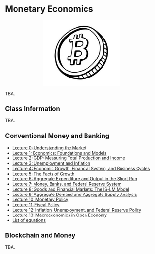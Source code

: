# Monetary Economics

<p align="center">
  <img src="e4200.jpg" alt="awww" width="50%" height="50%">
</p>

TBA.

## Class Information

TBA.

## Conventional Money and Banking

* [Lecture 0: Understanding the Market](/pdf/E3120Slides0.pdf)
* [Lecture 1: Economics: Foundations and Models](/pdf/E3120Slides1.pdf)
* [Lecture 2: GDP: Measuring Total Production and Income](/pdf/E3120Slides2.pdf)
* [Lecture 3: Unemployment and Inflation](/pdf/E3120Slides3.pdf)
* [Lecture 4: Economic Growth, Financial System, and Business Cycles](/pdf/E3120Slides4.pdf)
* [Lecture 5: The Facts of Growth](/pdf/E3120Slides5.pdf)
* [Lecture 6: Aggregate Expenditure and Output in the Short Run](/pdf/E3120Slides6.pdf)
* [Lecture 7: Money, Banks, and Federal Reserve System](/pdf/E3120Slides7.pdf)
* [Lecture 8: Goods and Financial Markets: The IS-LM Model](/pdf/E3120Slides8.pdf)
* [Lecture 9: Aggregate Demand and Aggregate Supply Analysis](/pdf/E3120Slides9.pdf)
* [Lecture 10: Monetary Policy](/pdf/E3120Slides10.pdf)
* [Lecture 11: Fiscal Policy](/pdf/E3120Slides11.pdf)
* [Lecture 12: Inflation, Unemployment, and Federal Reserve Policy](/pdf/E3120Slides12.pdf)
* [Lecture 13: Macroeconomics in Open Economy](/pdf/E3120Slides13.pdf)
* [List of equations](/pdf/Equations.pdf)

## Blockchain and Money

TBA.
